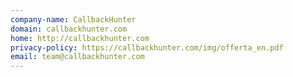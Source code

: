 ```yaml
---
company-name: CallbackHunter
domain: callbackhunter.com
home: http://callbackhunter.com
privacy-policy: https://callbackhunter.com/img/offerta_en.pdf
email: team@callbackhunter.com
---
```




